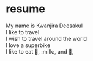 # resume
My name is Kwanjira Deesakul  
I like to travel  
I wish to travel around the world  
I love a superbike  
I like to eat :banana:, :milk:, and :pizza:,

